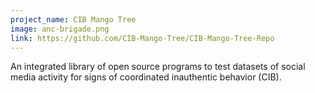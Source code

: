 ```yaml
---
project_name: CIB Mango Tree
image: anc-brigade.png
link: https://github.com/CIB-Mango-Tree/CIB-Mango-Tree-Repo
---
```


An integrated library of open source programs to test datasets of social media activity for signs of coordinated inauthentic behavior (CIB).